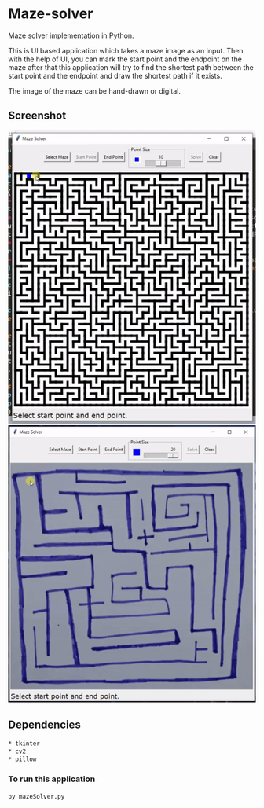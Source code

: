 # Maze-solver
Maze solver implementation in Python.

This is UI based application which takes a maze image as an input. Then with the help of UI, you can mark the start point and the endpoint on the maze after that this application will try to find the shortest path between the start point and the endpoint and draw the shortest path if it exists.

The image of the maze can be hand-drawn or digital.

## Screenshot
![Maze solver screenshot](https://raw.githubusercontent.com/praneetmehta11/maze-solver/master/screenshot01.gif)
![Maze solver screenshot](https://raw.githubusercontent.com/praneetmehta11/maze-solver/master/screenshot02.gif)

## Dependencies
``` 
* tkinter
* cv2
* pillow 
```
### To run this application
```
py mazeSolver.py
```
